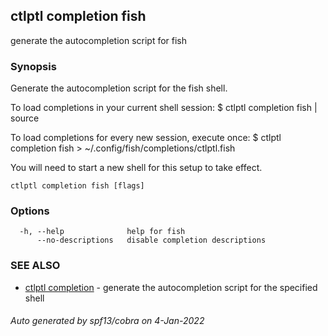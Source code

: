 ## ctlptl completion fish

generate the autocompletion script for fish

### Synopsis


Generate the autocompletion script for the fish shell.

To load completions in your current shell session:
$ ctlptl completion fish | source

To load completions for every new session, execute once:
$ ctlptl completion fish > ~/.config/fish/completions/ctlptl.fish

You will need to start a new shell for this setup to take effect.


```
ctlptl completion fish [flags]
```

### Options

```
  -h, --help              help for fish
      --no-descriptions   disable completion descriptions
```

### SEE ALSO

* [ctlptl completion](ctlptl_completion.md)	 - generate the autocompletion script for the specified shell

###### Auto generated by spf13/cobra on 4-Jan-2022
